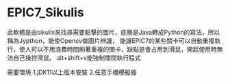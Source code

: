 # EPIC7_Sikulis
此軟體是由sikulix來找尋需要點擊的圖片，底層是Java轉成Python的寫法，所以稱為Jypthon，能使Opencv做圖片辨識，
能讓EPIC7的某些關卡可以自動重複執行，使人可以不用浪費時間刷著重複的關卡，缺點是會占用到滑鼠，開起使用時無法自己操控滑鼠。
alt+shift+v能強制關閉執行程式

需要環境
1.jDK11以上版本安裝
2.任意手機模擬器
